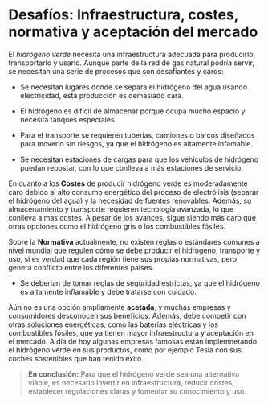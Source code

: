 # Desafíos: Infraestructura, costes, normativa y aceptación del mercado

El *hidrógeno verde* necesita una infraestructura adecuada para producirlo, transportarlo y usarlo. Aunque parte de la red de gas natural podría servir, se necesitan una serie de procesos que son desafiantes y caros:

- Se necesitan lugares donde se separa el hidrógeno del agua usando electricidad, esta producción es demasiado cara.

- El hidrógeno es difícil de almacenar porque ocupa mucho espacio y necesita tanques especiales.

- Para el transporte se requieren tuberías, camiones o barcos diseñados para moverlo sin riesgos, ya que el hidrógeno es altamente infamable.

- Se necesitan estaciones de cargas para que los vehículos de hidrógeno puedan repostar, con lo que conlleva a más estaciones de servicio.

En cuanto a los **Costes** de producir hidrógeno verde es moderadamente caro debido al alto consumo energético del proceso de electrólisis (separar el hidrógeno del agua) y la necesidad de fuentes renovables. Además, su almacenamiento y transporte requieren tecnología avanzada, lo que conlleva a mas costes. A pesar de los avances, sigue siendo más caro que otras opciones como el hidrógeno gris o los combustibles fósiles.

Sobre la **Normativa** actualmente, no existen reglas o estándares comunes a nivel mundial que regulen cómo se debe producir el hidrógeno, transporte y uso, si es verdad que cada región tiene sus propias normativas, pero genera conflicto entre los diferentes países. 

- Se deberian de tomar reglas de seguridad estrictas, ya que el hidrógeno es altamente inflamable y debe tratarse con cuidado.

Aún no es una opción ampliamente **acetada**, y muchas empresas y consumidores desconocen sus beneficios. Además, debe competir con otras soluciones energéticas, como las baterías eléctricas y los combustibles fósiles, que ya tienen mayor infraestructura y aceptación en el mercado. A día de hoy algunas empresas famosas están implemnetando el hidrógeno verde en sus productos, como por ejemplo Tesla con sus coches sostenibles que han tenido éxito. 




> **En conclusión:**  Para que el hidrógeno verde sea una alternativa viable, es necesario invertir en infraestructura, reducir costes, establecer regulaciones claras y fomentar su conocimiento y uso. 
